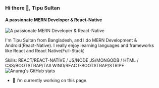 ### Hi there 👋, Tipu Sultan
#### A passionate MERN Developer & React-Native
![A passionate MERN Developer & React-Native](https://encrypted-tbn0.gstatic.com/images?q=tbn:ANd9GcRbSgFnB3J5ZlW8iTykE4VpSL2tkFVDVD-RrA&usqp=CAU)

I'm Tipu Sultan from Bangladesh, and I do MERN Development & Android(React-Native). I really enjoy learning languages and frameworks like React and React Native(Full-Stack)

Skills:  REACT/REACT-NATIVE / JS/NODE JS/MONGODB / HTML / CSS/BOOTSTRAP/TAILWIND/REACT-BOOTSTRAP/STRIPE
![Anurag's GitHub stats](https://github-readme-stats.vercel.app/api?username=T3sultan&show_icons=true&theme=radical)


- 🔭 I’m currently working on this page. 




